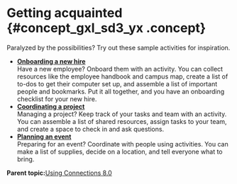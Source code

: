 # Getting acquainted {#concept_gxl_sd3_yx .concept}

Paralyzed by the possibilities? Try out these sample activities for inspiration.

-   **[Onboarding a new hire](../activities/c_onboard_new_hire.md)**  
Have a new employee? Onboard them with an activity. You can collect resources like the employee handbook and campus map, create a list of to-dos to get their computer set up, and assemble a list of important people and bookmarks. Put it all together, and you have an onboarding checklist for your new hire.
-   **[Coordinating a project](../activities/c_coordinate_proect.md)**  
Managing a project? Keep track of your tasks and team with an activity. You can assemble a list of shared resources, assign tasks to your team, and create a space to check in and ask questions.
-   **[Planning an event](../activities/c_plan_event.md)**  
Preparing for an event? Coordinate with people using activities. You can make a list of supplies, decide on a location, and tell everyone what to bring.

**Parent topic:**[Using Connections 8.0](../welcome/welcome_end_user.md)

